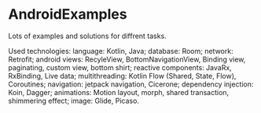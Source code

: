 # AndroidExamples

Lots of examples and solutions for diffrent tasks.

Used technologies: 
language: Kotlin, Java;
database: Room;
network: Retrofit;
android views: RecyleView, BottomNavigationView, Binding view, paginating, custom view, bottom shirt;
reactive components: JavaRx, RxBinding, Live data;
multithreading: Kotlin Flow (Shared, State, Flow), Coroutines;
navigation: jetpack navigation, Cicerone;
dependency injection: Koin, Dagger;
animations: Motion layout, morph, shared transaction, shimmering effect; 
image: Glide, Picaso.

